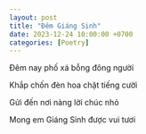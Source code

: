 ```yaml
---
layout: post
title: "Đêm Giáng Sinh"
date: 2023-12-24 10:00:00 +0700
categories: [Poetry]
---
```


Đêm nay phố xá bỗng đông người

Khắp chốn đèn hoa chật tiếng cười

Gửi đến nơi nàng lời chúc nhỏ

Mong em Giáng Sinh được vui tươi
